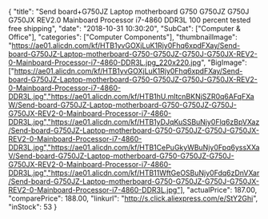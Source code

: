 {
	"title": "Send board+G750JZ Laptop motherboard G750 G750JZ G750J G750JX REV2.0 Mainboard Processor i7-4860 DDR3L 100 percent tested free shipping",
	"date": "2018-10-31 10:30:20",
	"SubCat": ["Computer & Office"],
	"categories": ["Computer Components"],
	"thumbnailImage": "https://ae01.alicdn.com/kf/HTB1yvGOXjLuK1Rjy0Fhq6xpdFXay/Send-board-G750JZ-Laptop-motherboard-G750-G750JZ-G750J-G750JX-REV2-0-Mainboard-Processor-i7-4860-DDR3L.jpg_220x220.jpg",
	"BigImage": ["https://ae01.alicdn.com/kf/HTB1yvGOXjLuK1Rjy0Fhq6xpdFXay/Send-board-G750JZ-Laptop-motherboard-G750-G750JZ-G750J-G750JX-REV2-0-Mainboard-Processor-i7-4860-DDR3L.jpg","https://ae01.alicdn.com/kf/HTB1hU.mltcnBKNjSZR0q6AFqFXaW/Send-board-G750JZ-Laptop-motherboard-G750-G750JZ-G750J-G750JX-REV2-0-Mainboard-Processor-i7-4860-DDR3L.jpg","https://ae01.alicdn.com/kf/HTB1yDJqKuSSBuNjy0Flq6zBpVXaz/Send-board-G750JZ-Laptop-motherboard-G750-G750JZ-G750J-G750JX-REV2-0-Mainboard-Processor-i7-4860-DDR3L.jpg","https://ae01.alicdn.com/kf/HTB1CePuGkyWBuNjy0Fpq6yssXXaV/Send-board-G750JZ-Laptop-motherboard-G750-G750JZ-G750J-G750JX-REV2-0-Mainboard-Processor-i7-4860-DDR3L.jpg","https://ae01.alicdn.com/kf/HTB11WftGeOSBuNjy0Fdq6zDnVXar/Send-board-G750JZ-Laptop-motherboard-G750-G750JZ-G750J-G750JX-REV2-0-Mainboard-Processor-i7-4860-DDR3L.jpg"],
	"actualPrice": 187.00,
	"comparePrice": 188.00,
	"linkurl": "http://s.click.aliexpress.com/e/StY2Ghi",
	"inStock": 53
}
